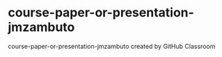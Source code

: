 # course-paper-or-presentation-jmzambuto
course-paper-or-presentation-jmzambuto created by GitHub Classroom
